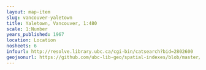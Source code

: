 ```yaml
---
layout: map-item 
slug: vancouver-yaletown
title: Yaletown, Vancouver, 1:480 
scale: 1:Number
years_published: 1967
location: Location
nosheets: 6
infourl: http://resolve.library.ubc.ca/cgi-bin/catsearch?bid=2802600
geojsonurl: https://github.com/ubc-lib-geo/spatial-indexes/blob/master/canada_britishColumbia_yaletown.geojson
---
```

